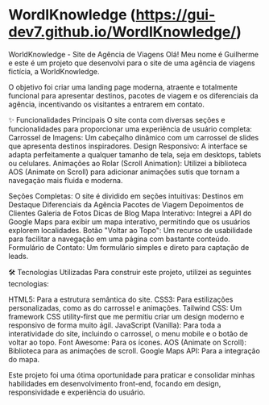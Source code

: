 # WordlKnowledge (https://gui-dev7.github.io/WordlKnowledge/)

WorldKnowledge - Site de Agência de Viagens
Olá! Meu nome é Guilherme e este é um projeto que desenvolvi para o site de uma agência de viagens fictícia, a WorldKnowledge.

O objetivo foi criar uma landing page moderna, atraente e totalmente funcional para apresentar destinos, pacotes de viagem e os diferenciais da agência, incentivando os visitantes a entrarem em contato.

✨ Funcionalidades Principais
O site conta com diversas seções e funcionalidades para proporcionar uma experiência de usuário completa:
Carrossel de Imagens: Um cabeçalho dinâmico com um carrossel de slides que apresenta destinos inspiradores.
Design Responsivo: A interface se adapta perfeitamente a qualquer tamanho de tela, seja em desktops, tablets ou celulares.
Animações ao Rolar (Scroll Animation): Utilizei a biblioteca AOS (Animate on Scroll) para adicionar animações sutis que tornam a navegação mais fluida e moderna.

Seções Completas: O site é dividido em seções intuitivas:
Destinos em Destaque
Diferenciais da Agência
Pacotes de Viagem
Depoimentos de Clientes
Galeria de Fotos
Dicas de Blog
Mapa Interativo: Integrei a API do Google Maps para exibir um mapa interativo, permitindo que os usuários explorem localidades.
Botão "Voltar ao Topo": Um recurso de usabilidade para facilitar a navegação em uma página com bastante conteúdo.
Formulário de Contato: Um formulário simples e direto para captação de leads.

🛠️ Tecnologias Utilizadas
Para construir este projeto, utilizei as seguintes tecnologias:

HTML5: Para a estrutura semântica do site.
CSS3: Para estilizações personalizadas, como as do carrossel e animações.
Tailwind CSS: Um framework CSS utility-first que me permitiu criar um design moderno e responsivo de forma muito ágil.
JavaScript (Vanilla): Para toda a interatividade do site, incluindo o carrossel, o menu mobile e o botão de voltar ao topo.
Font Awesome: Para os ícones.
AOS (Animate on Scroll): Biblioteca para as animações de scroll.
Google Maps API: Para a integração do mapa.

Este projeto foi uma ótima oportunidade para praticar e consolidar minhas habilidades em desenvolvimento front-end, focando em design, responsividade e experiência do usuário.
